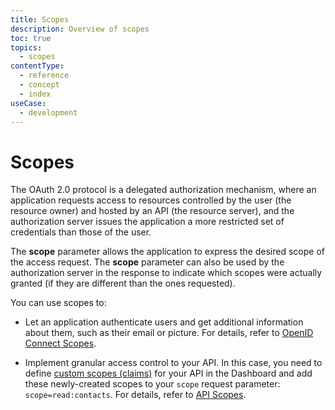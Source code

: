 ```yaml
---
title: Scopes
description: Overview of scopes
toc: true
topics:
  - scopes
contentType:
  - reference
  - concept
  - index
useCase:
  - development
---
```

# Scopes

The OAuth 2.0 protocol is a delegated authorization mechanism, where an application requests access to resources controlled by the user (the resource owner) and hosted by an API (the resource server), and the authorization server issues the application a more restricted set of credentials than those of the user.

The **scope** parameter allows the application to express the desired scope of the access request. The **scope** parameter can also be used by the authorization server in the response to indicate which scopes were actually granted (if they are different than the ones requested).

You can use scopes to:

- Let an application authenticate users and get additional information about them, such as their email or picture. For details, refer to [OpenID Connect Scopes](/scopes/current/oidc-scopes).

- Implement granular access control to your API. In this case, you need to define [custom scopes (claims)](/scopes/current/custom-claims) for your API in the Dashboard and add these newly-created scopes to your `scope` request parameter: `scope=read:contacts`. For details, refer to [API Scopes](/scopes/current/api-scopes).
